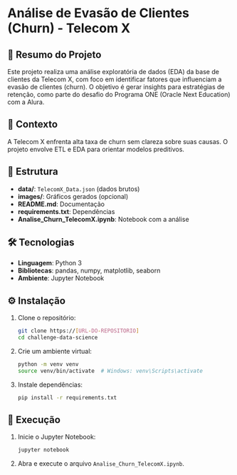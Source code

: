 # Análise de Evasão de Clientes (Churn) - Telecom X

## 📄 Resumo do Projeto
Este projeto realiza uma análise exploratória de dados (EDA) da base de clientes da Telecom X, com foco em identificar fatores que influenciam a evasão de clientes (churn). O objetivo é gerar insights para estratégias de retenção, como parte do desafio do Programa ONE (Oracle Next Education) com a Alura.

## 🎯 Contexto
A Telecom X enfrenta alta taxa de churn sem clareza sobre suas causas. O projeto envolve ETL e EDA para orientar modelos preditivos.

## 📁 Estrutura
- **data/**: `TelecomX_Data.json` (dados brutos)
- **images/**: Gráficos gerados (opcional)
- **README.md**: Documentação
- **requirements.txt**: Dependências
- **Analise_Churn_TelecomX.ipynb**: Notebook com a análise

## 🛠️ Tecnologias
- **Linguagem**: Python 3
- **Bibliotecas**: pandas, numpy, matplotlib, seaborn
- **Ambiente**: Jupyter Notebook

## ⚙️ Instalação
1. Clone o repositório:  
   ```bash
   git clone https://[URL-DO-REPOSITORIO]
   cd challenge-data-science
   ```
2. Crie um ambiente virtual:  
   ```bash
   python -m venv venv
   source venv/bin/activate  # Windows: venv\Scripts\activate
   ```
3. Instale dependências:  
   ```bash
   pip install -r requirements.txt
   ```

## 🚀 Execução
1. Inicie o Jupyter Notebook:  
   ```bash
   jupyter notebook
   ```
2. Abra e execute o arquivo `Analise_Churn_TelecomX.ipynb`.
